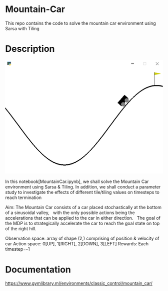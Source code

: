 # Mountain-Car
This repo contains the code to solve the mountain car environment using Sarsa with Tiling

# Description
![alt text](https://github.com/kwquan/Mountain-Car/blob/main/mountain_car.png)

In this notebook[MountainCar.ipynb], we shall solve the Mountain Car environment using Sarsa & Tiling. In addition, we shall conduct a parameter study to investigate the effects of different tile/tiling values on timesteps to reach termination 

Aim: The Mountain Car consists of a car placed stochastically at the bottom of a sinusoidal valley, 
&nbsp;     with the only possible actions being the accelerations that can be applied to the car in either direction. 
&nbsp;     The goal of the MDP is to strategically accelerate the car to reach the goal state on top of the right hill. 
     
Observation space: array of shape (2,) comprising of position & velocity of car 
     Action space: 0[UP], 1[RIGHT], 2[DOWN], 3[LEFT] 
          Rewards: 
          Each timestep=-1
        
# Documentation
https://www.gymlibrary.ml/environments/classic_control/mountain_car/             
